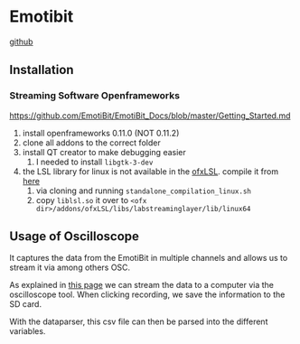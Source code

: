 # Emotibit

[github]()

## Installation

### Streaming Software Openframeworks

<https://github.com/EmotiBit/EmotiBit_Docs/blob/master/Getting_Started.md>

1. install openframeworks 0.11.0 (NOT 0.11.2)
2. clone all addons to the correct folder
3. install QT creator to make debugging easier
	1. I needed to install `libgtk-3-dev` 
4. the LSL library for linux is not available in the [ofxLSL](https://github.com/EmotiBit/ofxLSL). compile it from [here](https://github.com/sccn/liblsl)
	1. via cloning and running `standalone_compilation_linux.sh`
	2. copy `liblsl.so` it over to `<ofx dir>/addons/ofxLSL/libs/labstreaminglayer/lib/linux64`

## Usage of Oscilloscope

It captures the data from the EmotiBit in multiple channels and allows us to stream it via among others OSC.

As explained in [this page](https://github.com/EmotiBit/EmotiBit_Docs/blob/master/Working_with_emotibit_data.md#EmotiBit-DataParser)  we can stream the data to a computer via the oscilloscope tool. When clicking recording, we save the information to the SD card.

With the dataparser, this csv file can then be parsed into the different variables.
